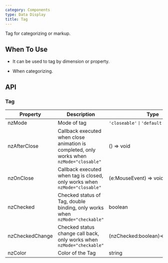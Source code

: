 ```yaml
---
category: Components
type: Data Display
title: Tag
---
```


Tag for categorizing or markup.

## When To Use

- It can be used to tag by dimension or property.

- When categorizing.

## API

### Tag

| Property | Description | Type | Default |
| -------- | ----------- | ---- | ------- |
| nzMode | Mode of tag | `'closeable'丨'default'丨'checkable'` | `default` |
| nzAfterClose | Callback executed when close animation is completed, only works when `nzMode="closable"` | () => void | - |
| nzOnClose | Callback executed when tag is closed, only works when `nzMode="closable"`| (e:MouseEvent) => void | - |
| nzChecked | Checked status of Tag, double binding, only works when `nzMode="checkable"` | boolean | `false` |
| nzCheckedChange | Checked status change call back, only works when `nzMode="checkable"` | (nzChecked:boolean)=>{} | - |
| nzColor | Color of the Tag | string | - |
